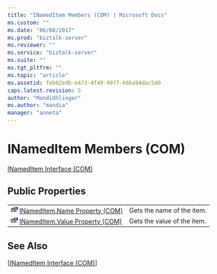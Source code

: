 ```yaml
---
title: "INamedItem Members (COM) | Microsoft Docs"
ms.custom: ""
ms.date: "06/08/2017"
ms.prod: "biztalk-server"
ms.reviewer: ""
ms.service: "biztalk-server"
ms.suite: ""
ms.tgt_pltfrm: ""
ms.topic: "article"
ms.assetid: feb82edb-e473-4f49-9977-66ba94dac5d0
caps.latest.revision: 5
author: "MandiOhlinger"
ms.author: "mandia"
manager: "anneta"
---
```

# INamedItem Members (COM)
[INamedItem Interface (COM)](../core/inameditem-interface-com.md)
  
## Public Properties  
  
|||  
|-|-|  
|![](../core/media/pubproperty.gif "pubproperty") [INamedItem.Name Property (COM)](../core/inameditem-name-property-com.md)|Gets the name of the item.|  
|![](../core/media/pubproperty.gif "pubproperty") [INamedItem.Value Property (COM)](../core/inameditem-value-property-com.md)|Gets the value of the item.|  
  
## See Also  
 [[INamedItem Interface (COM)](../core/inameditem-interface-com.md)]
